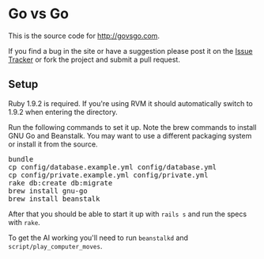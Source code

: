 # Go vs Go

This is the source code for http://govsgo.com.

If you find a bug in the site or have a suggestion please post it on the [Issue Tracker](http://github.com/ryanb/govsgo/issues) or fork the project and submit a pull request.

## Setup

Ruby 1.9.2 is required. If you're using RVM it should automatically switch to 1.9.2 when entering the directory.

Run the following commands to set it up. Note the brew commands to install GNU Go and Beanstalk. You may want to use a different packaging system or install it from the source.

<pre>
bundle
cp config/database.example.yml config/database.yml
cp config/private.example.yml config/private.yml
rake db:create db:migrate
brew install gnu-go
brew install beanstalk
</pre>

After that you should be able to start it up with `rails s` and run the specs with `rake`.

To get the AI working you'll need to run `beanstalkd` and `script/play_computer_moves`.
